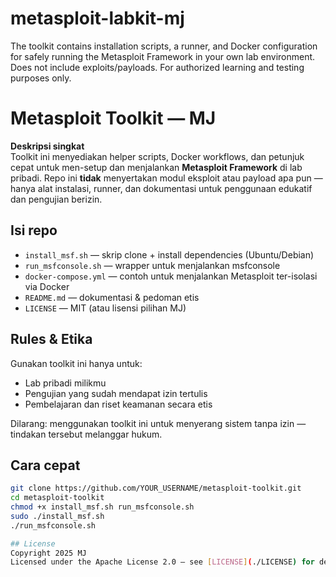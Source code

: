 # metasploit-labkit-mj
The toolkit contains installation scripts, a runner, and Docker configuration for safely running the Metasploit Framework in your own lab environment. Does not include exploits/payloads. For authorized learning and testing purposes only.

# Metasploit Toolkit — MJ

**Deskripsi singkat**  
Toolkit ini menyediakan helper scripts, Docker workflows, dan petunjuk cepat untuk men-setup dan menjalankan **Metasploit Framework** di lab pribadi. Repo ini **tidak** menyertakan modul eksploit atau payload apa pun — hanya alat instalasi, runner, dan dokumentasi untuk penggunaan edukatif dan pengujian berizin.

## Isi repo
- `install_msf.sh` — skrip clone + install dependencies (Ubuntu/Debian)
- `run_msfconsole.sh` — wrapper untuk menjalankan msfconsole
- `docker-compose.yml` — contoh untuk menjalankan Metasploit ter-isolasi via Docker
- `README.md` — dokumentasi & pedoman etis
- `LICENSE` — MIT (atau lisensi pilihan MJ)

## Rules & Etika
Gunakan toolkit ini hanya untuk:
- Lab pribadi milikmu
- Pengujian yang sudah mendapat izin tertulis
- Pembelajaran dan riset keamanan secara etis

Dilarang: menggunakan toolkit ini untuk menyerang sistem tanpa izin — tindakan tersebut melanggar hukum.

## Cara cepat
```bash
git clone https://github.com/YOUR_USERNAME/metasploit-toolkit.git
cd metasploit-toolkit
chmod +x install_msf.sh run_msfconsole.sh
sudo ./install_msf.sh
./run_msfconsole.sh

## License
Copyright 2025 MJ  
Licensed under the Apache License 2.0 — see [LICENSE](./LICENSE) for details.

